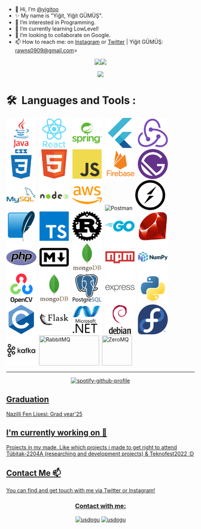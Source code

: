 - 👋 Hi, I’m [@yigitoo](https://github.com/yigitoo)
- ✨ My name is "Yiğit, Yiğit GÜMÜŞ".
- 👀 I’m interested in Programming.
- 🌱 I’m currently learning LowLevel!
- 💞️ I’m looking to collaborate on Google.
- 📫 How to reach me: on [Instagram](https://instagram.com/yigiittgumus) or [Twitter](https://twitter.com/yigitgumus09)  | Yiğit GÜMÜŞ: rawns0909@gmail.com>

<span style="text-align:center;"> [](https://komarev.com/ghpvc/?username=yigitoo) </span>

<p align="center">
    <img src="https://github-readme-stats.vercel.app/api?username=yigitoo&show_icons=true&theme=gruvbox"></img><img
        src="https://github-readme-streak-stats.herokuapp.com?user=yigitoo&theme=gruvbox&date_format=M%20j%5B%2C%20Y%5D"></img>
</p>


<p align="center">
    <img src="https://github-readme-stats.vercel.app/api/top-langs/?username=yigitoo&layout=compact&theme=gruvbox&hide=html,emacs%,lisp,nix"></img>
</p>

# 🛠 &nbsp;Languages and Tools :

<p>
<img src="https://github.com/devicons/devicon/blob/master/icons/java/java-original-wordmark.svg" title="Java" alt="Java" width="80" height="80"/>&nbsp;
<img src="https://github.com/devicons/devicon/blob/master/icons/react/react-original-wordmark.svg" title="React" alt="React" width="80" height="80"/>&nbsp;
<img src="https://github.com/devicons/devicon/blob/master/icons/spring/spring-original-wordmark.svg" title="Spring" alt="Spring" width="80" height="80"/>&nbsp;
<img src="https://github.com/devicons/devicon/blob/master/icons/flutter/flutter-original.svg" title="Flutter" alt="Flutter" width="80" height="80"/>&nbsp;
<img src="https://github.com/devicons/devicon/blob/master/icons/redux/redux-original.svg" title="Redux" alt="Redux " width="80" height="80"/>&nbsp;
<img src="https://github.com/devicons/devicon/blob/master/icons/css3/css3-plain-wordmark.svg"  title="CSS3" alt="CSS" width="80" height="80"/>&nbsp;
<img src="https://github.com/devicons/devicon/blob/master/icons/html5/html5-original.svg" title="HTML5" alt="HTML" width="80" height="80"/>&nbsp;
<img src="https://github.com/devicons/devicon/blob/master/icons/javascript/javascript-original.svg" title="JavaScript" alt="JavaScript" width="80" height="80"/>&nbsp;
<img src="https://github.com/devicons/devicon/blob/master/icons/firebase/firebase-plain-wordmark.svg" title="Firebase" alt="Firebase" width="80" height="80"/>&nbsp;
<img src="https://github.com/devicons/devicon/blob/master/icons/gatsby/gatsby-original.svg" title="Gatsby"  alt="Gatsby" width="80" height="80"/>&nbsp;
<img src="https://github.com/devicons/devicon/blob/master/icons/mysql/mysql-original-wordmark.svg" title="MySQL"  alt="MySQL" width="80" height="80"/>&nbsp;
<img src="https://github.com/devicons/devicon/blob/master/icons/nodejs/nodejs-original-wordmark.svg" title="NodeJS" alt="NodeJS" width="80" height="80"/>&nbsp;
<img src="https://github.com/devicons/devicon/blob/master/icons/amazonwebservices/amazonwebservices-plain-wordmark.svg" title="AWS" alt="AWS" width="80" height="80"/>&nbsp;
<img src="https://www.vectorlogo.zone/logos/getpostman/getpostman-icon.svg" title="Postman"  alt="Postman" width="80" height="80"/>&nbsp;
<img src="https://github.com/devicons/devicon/blob/master/icons/socketio/socketio-original.svg" title="SocketIO" **alt="SocketIO" width="80" height="80"/>&nbsp;
<img src="https://github.com/devicons/devicon/blob/master/icons/sqlite/sqlite-original.svg" title="SQLite" **alt="SQLite" width="80" height="80"/>&nbsp;
<img src="https://github.com/devicons/devicon/blob/master/icons/typescript/typescript-original.svg" title="TypeScript" **alt="TypeScript" width="80" height="80"/>&nbsp;
<img src="https://github.com/devicons/devicon/blob/master/icons/rust/rust-plain.svg" title="Rust Programming Language" **alt="https://github.com/devicons/devicon/blob/master/icons/apachekafka/apachekafka-original-wordmark.svg Programming Language" width="80" height="80"/>&nbsp;
<img src="https://github.com/devicons/devicon/blob/master/icons/go/go-original-wordmark.svg" title="GoLang" **alt="GoLang" width="80" height="80"/>&nbsp;
<img src="https://github.com/devicons/devicon/blob/master/icons/ruby/ruby-original.svg" title="Ruby" **alt="Ruby" width="80" height="80"/>&nbsp;
<img src="https://github.com/devicons/devicon/blob/master/icons/php/php-original.svg" title="PHP" **alt="PHP" width="80" height="80"/>&nbsp;
<img src="https://github.com/devicons/devicon/blob/master/icons/markdown/markdown-original.svg" title="Markdown" **alt="Markdown" width="80" height="80"/>&nbsp;
<img src="https://github.com/devicons/devicon/blob/master/icons/mongodb/mongodb-original-wordmark.svg" title="MongoDB" **alt="MongoDB" width="80" height="80"/>&nbsp;
<img src="https://github.com/devicons/devicon/blob/master/icons/npm/npm-original-wordmark.svg" title="NPM" **alt="NPM" width="80" height="80"/>&nbsp;
<img src="https://github.com/devicons/devicon/blob/master/icons/numpy/numpy-original-wordmark.svg" title="NumPy" **alt="NumPy" width="80" height="80"/>&nbsp;
<img src="https://github.com/devicons/devicon/blob/master/icons/opencv/opencv-original-wordmark.svg" title="OpenCV" **alt="OpenCV" width="80" height="80"/>&nbsp;
<img src="https://github.com/devicons/devicon/blob/master/icons/mongodb/mongodb-original-wordmark.svg" title="MongoDB" **alt="MongoDB" width="80" height="80"/>&nbsp;
<img src="https://github.com/devicons/devicon/blob/master/icons/postgresql/postgresql-original-wordmark.svg" title="PL/SQL" **alt="PL/SQL" width="80" height="80"/>&nbsp;
<img src="https://github.com/devicons/devicon/blob/master/icons/express/express-original-wordmark.svg" title="ExpressJS" **alt="ExpressJS" width="80" height="80"/>&nbsp;
<img src="https://github.com/devicons/devicon/blob/master/icons/python/python-original.svg" title="Python" **alt="Python" width="80" height="80"/>&nbsp;
<img src="https://github.com/devicons/devicon/blob/master/icons/c/c-original.svg" title="C" **alt="C" width="80" height="80"/>&nbsp;
<img src="https://github.com/devicons/devicon/blob/master/icons/flask/flask-original-wordmark.svg" title="Flask" **alt="Flask" width="80" height="80"/>&nbsp;
<img src="https://github.com/devicons/devicon/blob/master/icons/dot-net/dot-net-original-wordmark.svg" title=".net" **alt=".net" width="80" height="80"/>&nbsp;
<img src="https://github.com/devicons/devicon/blob/master/icons/debian/debian-original-wordmark.svg" title="Debian usage" **alt="Debian usage" width="80" height="80"/>&nbsp;
<img src="https://github.com/devicons/devicon/blob/master/icons/fedora/fedora-original.svg" title="Fedora usage" **alt="Fedora usage" width="80" height="80"/>&nbsp;
<img src="https://github.com/devicons/devicon/blob/master/icons/apachekafka/apachekafka-original-wordmark.svg" title="Apache Kafka" **alt="Apache Kafka" width="80" height="80"/>&nbsp;
<img src="https://upload.wikimedia.org/wikipedia/commons/7/71/RabbitMQ_logo.svg" title="RabbitMQ" **alt="RabbitMQ" width="160" height="80"/>&nbsp;
<img src="https://cdnjs.cloudflare.com/ajax/libs/simple-icons/3.2.0/zeromq.svg" title="ZeroMQ" **alt="ZeroMQ" width="80" height="80"/>&nbsp;
</p>

---


<p align="center">
    <a href="https://spotify-github-profile.vercel.app/api/view?uid=1htv4ev9rz8ll0n9lpb29jqoo&amp;redirect=true"><img
            src="https://spotify-github-profile.vercel.app/api/view.svg?uid=1htv4ev9rz8ll0n9lpb29jqoo&cover_image=true&theme=default&show_offline=true&background_color=000000&bar_color_cover=true"
            alt="spotify-github-profile" /><br />
        
</p>


## Graduation

Nazilli Fen Lisesi: Grad year'25

## I'm currently working on 🔭

Projects in my made.
Like which projects i made to get right to attend Tübitak-2204A (researching and development projects) & Teknofest2022 :D

## Contact Me 📫

You can find and get touch with me via Twitter or Instagram!
<p>
<h3 align="center">Contact with me: </h3>
<p align="center">
    <a href="https://twitter.com/yigitgumus09" target="blank"><img align="center"
            src="https://raw.githubusercontent.com/rahuldkjain/github-profile-readme-generator/master/src/images/icons/Social/twitter.svg"
            alt="usdogu" height="30" width="40" /></a>
    <a href="https://instagram.com/yigiittgumus" target="blank"><img align="center"
            src="https://raw.githubusercontent.com/rahuldkjain/github-profile-readme-generator/master/src/images/icons/Social/instagram.svg"
            alt="usdogu" height="30" width="40" /></a>

</p>
</p>

<!---
Rawns665/Rawns665 is a ✨ special ✨ repository because its `README.md` (this file) appears on your GitHub profile.
You can click the Preview link to take a look at your changes.
--->
